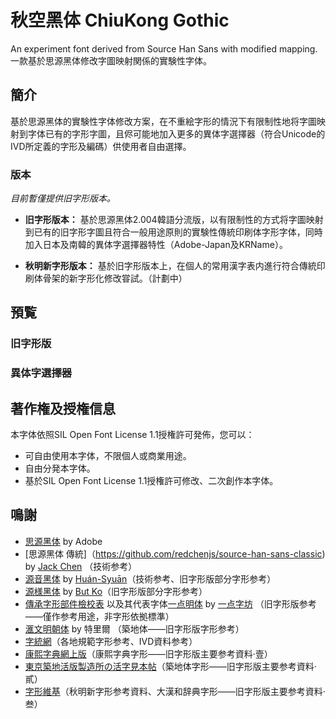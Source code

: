 # 秋空黑体 ChiuKong Gothic
An experiment font derived from Source Han Sans with modified mapping. 一款基於思源黑体修改字圖映射関係的實験性字体。 
## 簡介
基於思源黑体的實験性字体修改方案，在不重絵字形的情況下有限制性地将字圖映射到字体已有的字形字圖，且侭可能地加入更多的異体字選擇器（符合Unicode的IVD所定義的字形及編碼）供使用者自由選擇。
### 版本
  _目前暫僅提供旧字形版本。_

- **旧字形版本：** 基於思源黑体2.004韓語分流版，以有限制性的方式将字圖映射到已有的旧字形字圖且符合一般用途原則的實験性傳統印刷体字形字体，同時加入日本及南韓的異体字選擇器特性（Adobe-Japan及KRName）。

- **秋明新字形版本：** 基於旧字形版本上，在個人的常用漢字表内進行符合傳統印刷体骨架的新字形化修改甞試。（計劃中）

## 預覧
### 旧字形版
### 異体字選擇器

## 著作権及授権信息
本字体依照SIL Open Font License 1.1授権許可発佈，您可以：
- 可自由使用本字体，不限個人或商業用途。
- 自由分発本字体。
- 基於SIL Open Font License 1.1授権許可修改、二次創作本字体。

## 鳴謝
- [思源黑体](https://github.com/adobe-fonts/source-han-sans) by Adobe
- [思源黑体 傳統]（https://github.com/redchenjs/source-han-sans-classic) by [Jack Chen](https://github.com/redchenjs) （技術参考）
- [源音黑体](https://github.com/MoneMizuno/Genne-Gothic) by [Huán-Syuān](https://github.com/MoneMizuno)（技術参考、旧字形版部分字形参考）
- [源様黑体](https://github.com/ButTaiwan/genyog-font) by [But Ko](https://github.com/ButTaiwan)（旧字形版部分字形参考）
- [傳承字形部件檢校表](https://github.com/ichitenfont/inheritedglyphs) 以及其代表字体[一点明体](https://github.com/ichitenfont/I.Ming) by [一点字坊](https://github.com/ichitenfont) （旧字形版参考——僅作参考用途，非字形依拠標準）
- [滙文明朝体](https://zhuanlan.zhihu.com/p/344103391) by 特里爾 （築地体——旧字形版字形参考）
- [字統網](http://zi.tools)（各地規範字形参考、IVD資料参考）
- [康熙字典網上版](https://www.kangxizidian.com/)（康熙字典字形——旧字形版主要参考資料·壹）
- [東京築地活版製造所の活字見本帖](http://www.asahi-net.or.jp/~sd5a-ucd/Tsukiji-5go-S11-Specimenbook.html)（築地体字形——旧字形版主要参考資料·貳）
- [字形維基](https://glyphwiki.org/)（秋明新字形参考資料、大漢和辞典字形——旧字形版主要参考資料·叁）
